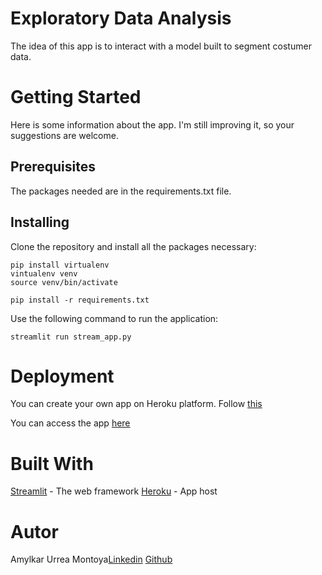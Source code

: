 # Exploratory Data Analysis

The idea of this app is to interact with a model built to segment costumer data.

# Getting Started
Here is some information about the app. I'm still improving it, so your suggestions are welcome.

## Prerequisites
The packages needed are in the requirements.txt file.

## Installing
Clone the repository and install all the packages necessary:

```
pip install virtualenv
vintualenv venv
source venv/bin/activate

pip install -r requirements.txt 
```

Use the following command to run the application:

```
streamlit run stream_app.py
```

# Deployment
You can create your own app on Heroku platform. Follow [this](https://devcenter.heroku.com/)

You can access the app [here](https://cust-segment.herokuapp.com/)

# Built With
[Streamlit](https://docs.streamlit.io/index.html) - The web framework
[Heroku](https://dashboard.heroku.com/) - App host

# Autor
Amylkar Urrea Montoya[Linkedin](https://www.linkedin.com/in/amylkar-urrea-montoya-baab48196) [Github](https://github.com/Amyur)
